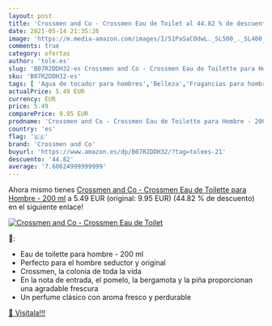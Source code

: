 ```yaml
---
layout: post
title: 'Crossmen and Co - Crossmen Eau de Toilet al 44.82 % de descuento'
date: 2021-05-14 21:35:26
image: 'https://m.media-amazon.com/images/I/51PaSaC0dwL._SL500_._SL400_.jpg'
comments: true
category: ofertas
author: 'tole.es'
slug: 'B07R2DDH32-es Crossmen and Co - Crossmen Eau de Toilette para Hombre -...'
sku: 'B07R2DDH32-es'
tags: [ 'Agua de tocador para hombres','Belleza','Fragancias para hombres','Perfumes y fragancias','crossmen and co','de','eau','toilette', ]
actualPrice: 5.49 EUR
currency: EUR
price: 5.49
comparePrice: 9.95 EUR
prodname: 'Crossmen and Co - Crossmen Eau de Toilette para Hombre - 200 ml'
country: 'es'
flag: '🇪🇸'
brand: 'Crossmen and Co'
buyurl: 'https://www.amazon.es/dp/B07R2DDH32/?tag=tolees-21'
descuento: '44.82'
average: '7.60624999999999'
---
```


Ahora mismo tienes [Crossmen and Co - Crossmen Eau de Toilette para Hombre - 200 ml](https://www.amazon.es/dp/B07R2DDH32/?tag=tolees-21) a 5.49 EUR (original: 9.95 EUR) (44.82 %  de descuento) en el siguiente enlace!

[![Crossmen and Co - Crossmen Eau de Toilet](https://m.media-amazon.com/images/I/51PaSaC0dwL._SL500_._SL400_.jpg)](https://www.amazon.es/dp/B07R2DDH32/?tag=tolees-21)

🔎:

- Eau de toilette para hombre - 200 ml
- Perfecto para el hombre seductor y original
- Crossmen, la colonia de toda la vida
- En la nota de entrada, el pomelo, la bergamota y la piña proporcionan una agradable frescura
- Un perfume clásico con aroma fresco y perdurable

[🛒 Visítala!!!](https://www.amazon.es/dp/B07R2DDH32/?tag=tolees-21)
